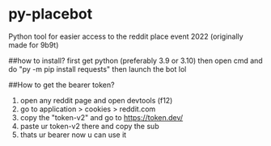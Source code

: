 # py-placebot
Python tool for easier access to the reddit place event 2022 (originally made for 9b9t)

##how to install?
first get python (preferably 3.9 or 3.10)
then open cmd and do "py -m pip install requests"
then launch the bot lol

##How to get the bearer token?
1. open any reddit page and open devtools (f12)
2. go to application > cookies > reddit.com
3. copy the "token-v2" and go to https://token.dev/
4. paste ur token-v2 there and copy the sub
5. thats ur bearer now u can use it
